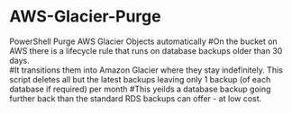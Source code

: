 # AWS-Glacier-Purge
PowerShell Purge AWS Glacier Objects automatically
#On the bucket on AWS there is a lifecycle rule that runs on database backups older than 30 days.  
#It transitions them into Amazon Glacier where they stay indefinitely.  This script deletes all but the latest backups leaving only 1 backup (of each database if required) per month
#This yeilds a database backup going further back than the standard RDS backups can offer - at low cost.
